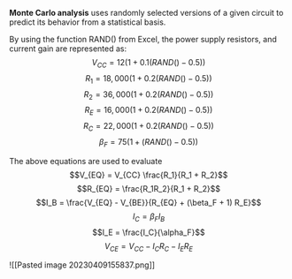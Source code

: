 **Monte Carlo analysis** uses randomly selected versions of a given circuit to predict its behavior from a statistical basis.

By using the function RAND() from Excel, the power supply resistors, and current gain are represented as:
$$V_{CC} = 12(1 + 0.1(RAND() - 0.5))$$
$$R_1 = 18,000(1+0.2(RAND() - 0.5))$$
$$R_2= 36,000(1 + 0.2 (RAND() - 0.5 ))$$
$$R_E = 16,000(1+0.2(RAND() - 0.5))$$
$$R_C = 22,000(1 + 0.2(RAND() - 0.5))$$
$$\beta_F = 75(1 + (RAND() - 0.5))$$

The above equations are used to evaluate
$$V_{EQ} = V_{CC} \frac{R_1}{R_1 + R_2}$$
$$R_{EQ} = \frac{R_1R_2}{R_1 + R_2}$$
$$I_B = \frac{V_{EQ} - V_{BE}}{R_{EQ} + (\beta_F + 1) R_E}$$
$$I_C = \beta_F I_B$$
$$I_E = \frac{I_C}{\alpha_F}$$
$$V_{CE} = V_{CC} - I_C R_C -I_E R_E$$

![[Pasted image 20230409155837.png]]
